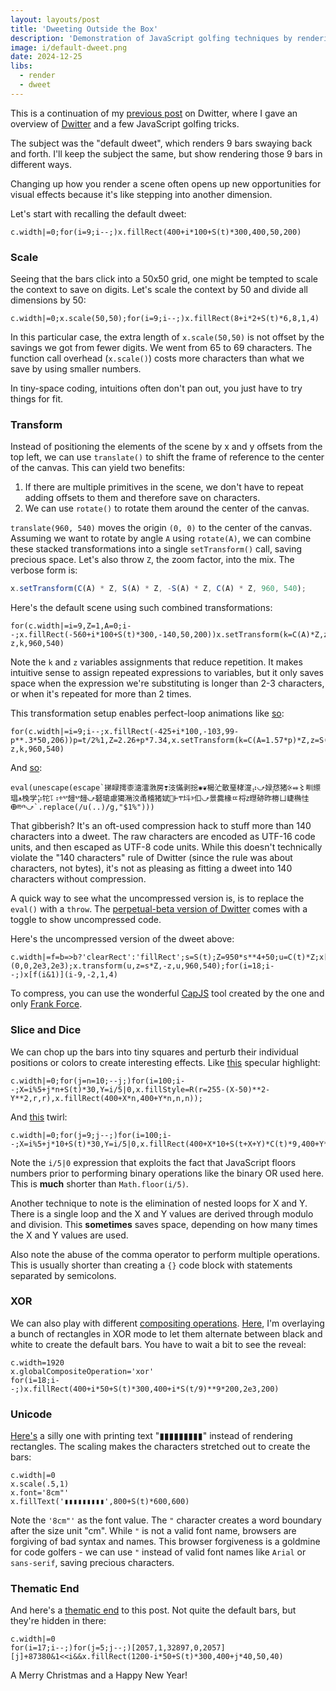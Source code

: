 ```yaml
---
layout: layouts/post
title: 'Dweeting Outside the Box'
description: 'Demonstration of JavaScript golfing techniques by rendering the "default dweet" in different ways.'
image: i/default-dweet.png
date: 2024-12-25
libs:
  - render
  - dweet
---
```


This is a continuation of my [previous post][1] on Dwitter, where I gave an
overview of [Dwitter][2] and a few JavaScript golfing tricks.

[1]: /posts/2024-12-20-intro-to-dwitter
[2]: https://www.dwitter.net/

The subject was the "default dweet", which renders 9 bars swaying back and
forth. I'll keep the subject the same, but show rendering those 9 bars in
different ways.

Changing up how you render a scene often opens up new opportunities for visual
effects because it's like stepping into another dimension.

Let's start with recalling the default dweet:

<pre class="dweet play"><code class="language-js">c.width|=0;for(i=9;i--;)x.fillRect(400+i*100+S(t)*300,400,50,200)
</code></pre>

### Scale

Seeing that the bars click into a 50x50 grid, one might be tempted to scale the
context to save on digits. Let's scale the context by 50 and divide all
dimensions by 50:

<pre class="dweet play"><code class="language-js">c.width|=0;x.scale(50,50);for(i=9;i--;)x.fillRect(8+i*2+S(t)*6,8,1,4)
</code></pre>

In this particular case, the extra length of `x.scale(50,50)` is not offset by
the savings we got from fewer digits. We went from 65 to 69 characters. The
function call overhead (`x.scale()`) costs more characters than what we save by
using smaller numbers.

In tiny-space coding, intuitions often don't pan out, you just have to try
things for fit.

### Transform

Instead of positioning the elements of the scene by x and y offsets from the top
left, we can use `translate()` to shift the frame of reference to the center of
the canvas. This can yield two benefits:

1. If there are multiple primitives in the scene, we don't have to repeat adding
   offsets to them and therefore save on characters.
2. We can use `rotate()` to rotate them around the center of the canvas.

`translate(960, 540)` moves the origin `(0, 0)` to the center of the canvas.
Assuming we want to rotate by angle `A` using `rotate(A)`, we can combine
these stacked transformations into a single `setTransform()` call, saving
precious space. Let's also throw `Z`, the zoom factor, into the mix. The verbose
form is:

```js
x.setTransform(C(A) * Z, S(A) * Z, -S(A) * Z, C(A) * Z, 960, 540);
```

Here's the default scene using such combined transformations:

<pre class="dweet play"><code class="language-js">for(c.width|=i=9,Z=1,A=0;i--;x.fillRect(-560+i*100+S(t)*300,-140,50,200))x.setTransform(k=C(A)*Z,z=S(A)*Z,-z,k,960,540)
</code></pre>

Note the `k` and `z` variables assignments that reduce repetition. It makes
intuitive sense to assign repeated expressions to variables, but it only saves
space when the expression we're substituting is longer than 2-3 characters, or
when it's repeated for more than 2 times.

This transformation setup enables perfect-loop animations like [so][3]:

[3]: https://www.dwitter.net/d/21975

<pre class="dweet play"><code class="language-js">for(c.width|=i=9;i--;x.fillRect(-425+i*100,-103,99-p**.3*50,206))p=t/2%1,Z=2.26+p*7.34,x.setTransform(k=C(A=1.57*p)*Z,z=S(A)*Z,-z,k,960,540)
</code></pre>

And [so][4]:

[4]: https://www.dwitter.net/d/13859

<pre class="dweet play"><code class="language-js">eval(unescape(escape`挮睩摴桼㵦㵢㴾房❣汥慲剥捴✺❦楬汒散琧㭳㵓⡴⤻娽㤵〪猪⨴⬵〻甽䌨琩⩚㭸学⡵㸰⥝⠰ⰰⰲ攳ⰲ攳⤻砮瑲慮獦潲洨甬稽猪娬⵺Ⱶⰹ㘰ⰵ㐰⤻景爨椽ㄸ㭩ⴭ㬩硛昨椦ㄩ崨椭㤬ⴲⰱⰴ⤻`.replace(/u(..)/g,"$1%")))
</code></pre>

That gibberish? It's an oft-used compression hack to stuff more than 140
characters into a dweet. The raw characters are encoded as UTF-16 code units,
and then escaped as UTF-8 code units. While this doesn't technically violate the
"140 characters" rule of Dwitter (since the rule was about characters, not bytes),
it's not as pleasing as fitting a dweet into 140 characters without compression.

A quick way to see what the uncompressed version is, is to replace the `eval()`
with a `throw`. The [perpetual-beta version of Dwitter][5] comes with a toggle
to show uncompressed code.

Here's the uncompressed version of the dweet above:

<pre class="dweet"><code class="language-js">c.width|=f=b=>b?'clearRect':'fillRect';s=S(t);Z=950*s**4+50;u=C(t)*Z;x[f(u>0)](0,0,2e3,2e3);x.transform(u,z=s*Z,-z,u,960,540);for(i=18;i--;)x[f(i&1)](i-9,-2,1,4)
</code></pre>

To compress, you can use the wonderful [CapJS][6] tool created by the one and
only [Frank Force][7].

[5]: https://beta.dwitter.net/
[6]: https://capjs.3d2k.com/
[7]: https://frankforce.com/

### Slice and Dice

We can chop up the bars into tiny squares and perturb their individual positions
or colors to create interesting effects. Like [this][8] specular highlight:

[8]: https://www.dwitter.net/d/7283

<pre class="dweet play"><code class="language-js">c.width|=0;for(j=n=10;--j;)for(i=100;i--;X=i%5+j*n+S(t)*30,Y=i/5|0,x.fillStyle=R(r=255-(X-50)**2-Y**2,r,r),x.fillRect(400+X*n,400+Y*n,n,n));
</code></pre>

And [this][9] twirl:

[9]: https://www.dwitter.net/d/2384

<pre class="dweet play"><code class="language-js">c.width|=0;for(j=9;j--;)for(i=100;i--;X=i%5+j*10+S(t)*30,Y=i/5|0,x.fillRect(400+X*10+S(t+X+Y)*C(t)*9,400+Y*10,10,10));
</code></pre>

Note the `i/5|0` expression that exploits the fact that JavaScript floors
numbers prior to performing binary operations like the binary OR used here. This
is **much** shorter than `Math.floor(i/5)`.

Another technique to note is the elimination of nested loops for X and Y. There
is a single loop and the X and Y values are derived through modulo and division.
This **sometimes** saves space, depending on how many times the X and Y values
are used.

Also note the abuse of the comma operator to perform multiple operations. This
is usually shorter than creating a `{}` code block with statements separated by
semicolons.

### XOR

We can also play with different [compositing operations][10]. [Here][11], I'm
overlaying a bunch of rectangles in XOR mode to let them alternate between black
and white to create the default bars. You have to wait a bit to see the reveal:

[10]: https://developer.mozilla.org/en-US/docs/Web/API/CanvasRenderingContext2D/globalCompositeOperation
[11]: https://www.dwitter.net/d/22551

<pre class="dweet play"><code class="language-js">c.width=1920
x.globalCompositeOperation='xor'
for(i=18;i--;)x.fillRect(400+i*50+S(t)*300,400+i*S(t/9)**9*200,2e3,200)
</code></pre>

### Unicode

[Here's][12] a silly one with printing text "▮▮▮▮▮▮▮▮▮" instead of rendering
rectangles. The scaling makes the characters stretched out to create the bars:

[12]: https://www.dwitter.net/d/22874

<pre class="dweet play"><code class="language-js">c.width|=0
x.scale(.5,1)
x.font='8cm"'
x.fillText('▮▮▮▮▮▮▮▮▮',800+S(t)*600,600)
</code></pre>

Note the `'8cm"'` as the font value. The `"` character creates a word boundary
after the size unit "cm". While `"` is not a valid font name, browsers are
forgiving of bad syntax and names. This browser forgiveness is a goldmine
for code golfers - we can use `"` instead of valid font names like `Arial` or
`sans-serif`, saving precious characters.

### Thematic End

And here's a [thematic end][13] to this post. Not quite the default bars, but
they're hidden in there:

[13]: https://www.dwitter.net/d/29243

<pre class="dweet play"><code class="language-js">c.width|=0
for(i=17;i--;)for(j=5;j--;)[2057,1,32897,0,2057][j]+87380&1&lt;&lt;i&&x.fillRect(1200-i*50+S(t)*300,400+j*40,50,40)
</code></pre>

A Merry Christmas and a Happy New Year!
